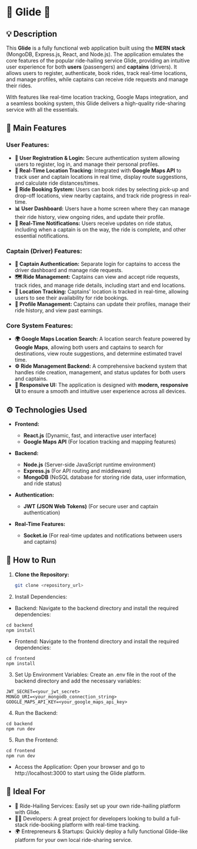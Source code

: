 # 🚗 Glide 🚖

## 💡 Description

This **Glide** is a fully functional web application built using the **MERN stack** (MongoDB, Express.js, React, and Node.js). The application emulates the core features of the popular ride-hailing service Glide, providing an intuitive user experience for both **users** (passengers) and **captains** (drivers). It allows users to register, authenticate, book rides, track real-time locations, and manage profiles, while captains can receive ride requests and manage their rides.

With features like real-time location tracking, Google Maps integration, and a seamless booking system, this Glide delivers a high-quality ride-sharing service with all the essentials.

## 🚀 Main Features

### **User Features:**
- **🔐 User Registration & Login:** Secure authentication system allowing users to register, log in, and manage their personal profiles.
- **📍 Real-Time Location Tracking:** Integrated with **Google Maps API** to track user and captain locations in real time, display route suggestions, and calculate ride distances/times.
- **🚗 Ride Booking System:** Users can book rides by selecting pick-up and drop-off locations, view nearby captains, and track ride progress in real-time.
- **📊 User Dashboard:** Users have a home screen where they can manage their ride history, view ongoing rides, and update their profile.
- **🔔 Real-Time Notifications:** Users receive updates on ride status, including when a captain is on the way, the ride is complete, and other essential notifications.

### **Captain (Driver) Features:**
- **🔐 Captain Authentication:** Separate login for captains to access the driver dashboard and manage ride requests.
- **🗺️ Ride Management:** Captains can view and accept ride requests, track rides, and manage ride details, including start and end locations.
- **📍 Location Tracking:** Captains' location is tracked in real-time, allowing users to see their availability for ride bookings.
- **📝 Profile Management:** Captains can update their profiles, manage their ride history, and view past earnings.

### **Core System Features:**
- **🌍 Google Maps Location Search:** A location search feature powered by **Google Maps**, allowing both users and captains to search for destinations, view route suggestions, and determine estimated travel time.
- **⚙️ Ride Management Backend:** A comprehensive backend system that handles ride creation, management, and status updates for both users and captains.
- **📱 Responsive UI:** The application is designed with **modern, responsive UI** to ensure a smooth and intuitive user experience across all devices.

## ⚙️ Technologies Used

- **Frontend:**
  - **React.js** (Dynamic, fast, and interactive user interface)
  - **Google Maps API** (For location tracking and mapping features)

- **Backend:**
  - **Node.js** (Server-side JavaScript runtime environment)
  - **Express.js** (For API routing and middleware)
  - **MongoDB** (NoSQL database for storing ride data, user information, and ride status)

- **Authentication:**
  - **JWT (JSON Web Tokens)** (For secure user and captain authentication)

- **Real-Time Features:**
  - **Socket.io** (For real-time updates and notifications between users and captains)

## 🏁 How to Run

1. **Clone the Repository:**
   ```bash
   git clone <repository_url>

2. Install Dependencies:

- Backend: Navigate to the backend directory and install the required dependencies:

```
cd backend
npm install
```

- Frontend: Navigate to the frontend directory and install the required dependencies:
```
cd frontend
npm install
```

3. Set Up Environment Variables: Create an .env file in the root of the backend directory and add the necessary variables:

```
JWT_SECRET=<your_jwt_secret>
MONGO_URI=<your_mongodb_connection_string>
GOOGLE_MAPS_API_KEY=<your_google_maps_api_key>
```

4. Run the Backend:

```
cd backend
npm run dev
```

5. Run the Frontend:

```
cd frontend
npm run dev
```

- Access the Application: Open your browser and go to http://localhost:3000 to start using the Glide platform.

## 🎯 Ideal For

- 🚖 Ride-Hailing Services: Easily set up your own ride-hailing platform with Glide.
- 🧑‍💻 Developers: A great project for developers looking to build a full-stack ride-booking platform with real-time tracking.
- 🌍 Entrepreneurs & Startups: Quickly deploy a fully functional Glide-like platform for your own local ride-sharing service.
